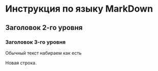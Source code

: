 # Инструкция по языку MarkDown

## Заголовок 2-го уровня

### Заголовок 3-го уровня
Обычный текст набираем как есть

Новая строка.
